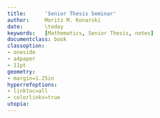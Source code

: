 ```yaml
---
title:      'Senior Thesis Seminar'
author:     Moritz M. Konarski
date:       \today
keywords:   [Mathematics, Senior Thesis, notes]
documentclass: book
classoption:
- oneside
- a4paper
- 11pt
geometry:
- margin=1.25in
hyperrefoptions:
- linktoc=all
- colorlinks=true
utopia:
---
```

